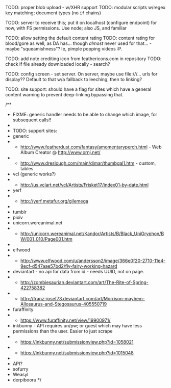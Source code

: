 TODO: proper blob upload - w/XHR support
TODO: modular scripts w/regex key matching; document types (no `if` chains)

TODO: server to receive this; put it on localhost (configure endpoint) for now, with FS permissions. Use node; also JS, and familiar

TODO: allow setting the default content rating
TODO: content rating for blood/gore as well, as DA has... though _almost_ never used for that... - maybe "squeamishness"? Ie, pimple popping videos :P.

TODO: add note crediting icon from feathericons.com in repository
TODO: check if file already downloaded locally - search?

TODO: config screen - set server. On server, maybe use file:///... urls for display?? Default to that w/a fallback to leeching, then to linking?

TODO: site support: should have a flag for sites which have a general content warning to prevent deep-linking bypassing that.

/**
 * FIXME: generic handler needs to be able to change which image, for subsequent calls!!
 *
 * TODO: support sites:
 * generic
 *  - http://www.featherdust.com/fantasy/amomentaryperch.html - Web Album Creator @ http://www.ornj.net/
 *  - http://www.dreslough.com/main/dimar/thumbgal1.htm - custom, tables
 * vcl (generic works?)
 *  - http://us.vclart.net/vcl/Artists/Frisket17/index01-by-date.html
 * yerf
 *  - http://yerf.metafur.org/gilemega
 *
 * tumblr
 * pixiv
 * unicorn.wereanimal.net
 * - http://unicorn.wereanimal.net/Kandor/Artists/B/Black_UniGryphon/BW/001_010/Page001.htm
 *
 * elfwood
 * - http://www.elfwood.com/u/andersson2/image/366e0f20-2710-11e4-9ecf-d547aae57bd2/fly-fairy-working-hazard
 * deviantart - no api for data from id - needs UUID, not on page.
 *  - http://zombiesaurian.deviantart.com/art/The-Rite-of-Spring-422758382
 *  - http://franz-josef73.deviantart.com/art/Morrison-mayhem-Allosaurus-and-Stegosaurus-405550719
 * furaffinity
 *  - https://www.furaffinity.net/view/19900971/
 * inkbunny - API requires un/pw; or guest which may have less permissions than the user. Easier to just scrape
 * - https://inkbunny.net/submissionview.php?id=1058021
 * - https://inkbunny.net/submissionview.php?id=1015048
 *
 * API?
 * sofurry
 * Weasyl
 * derpibooru
 */
